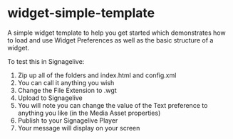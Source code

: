 # widget-simple-template
A simple widget template to help you get started which demonstrates how to load and use Widget Preferences as well as the basic structure of a widget.

To test this in Signagelive:
1. Zip up all of the folders and index.html and config.xml
2. You can call it anything you wish
3. Change the File Extension to .wgt
4. Upload to Signagelive
5. You will note you can change the value of the Text preference to anything you like (in the Media Asset properties)
6. Publish to your Signagelive Player
7. Your message will display on your screen
